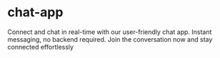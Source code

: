 # chat-app
Connect and chat in real-time with our user-friendly chat app. Instant messaging, no backend required. Join the conversation now and stay connected effortlessly
